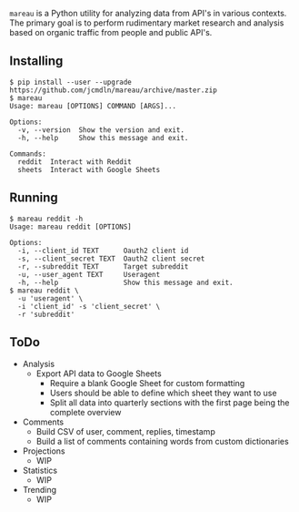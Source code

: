 `mareau` is a Python utility for analyzing data from API's in various
contexts. The primary goal is to perform rudimentary market research and
analysis based on organic traffic from people and public API's.


## Installing

    $ pip install --user --upgrade https://github.com/jcmdln/mareau/archive/master.zip
    $ mareau
    Usage: mareau [OPTIONS] COMMAND [ARGS]...

    Options:
      -v, --version  Show the version and exit.
      -h, --help     Show this message and exit.

    Commands:
      reddit  Interact with Reddit
      sheets  Interact with Google Sheets


## Running

    $ mareau reddit -h
    Usage: mareau reddit [OPTIONS]

    Options:
      -i, --client_id TEXT      Oauth2 client id
      -s, --client_secret TEXT  Oauth2 client secret
      -r, --subreddit TEXT      Target subreddit
      -u, --user_agent TEXT     Useragent
      -h, --help                Show this message and exit.
    $ mareau reddit \
      -u 'useragent' \
      -i 'client_id' -s 'client_secret' \
      -r 'subreddit'


## ToDo

- Analysis
  - Export API data to Google Sheets
    - Require a blank Google Sheet for custom formatting
    - Users should be able to define which sheet they want to use
    - Split all data into quarterly sections with the first page being
      the complete overview
- Comments
  - Build CSV of user, comment, replies, timestamp
  - Build a list of comments containing words from custom dictionaries
- Projections
  - WIP
- Statistics
  - WIP
- Trending
  - WIP
